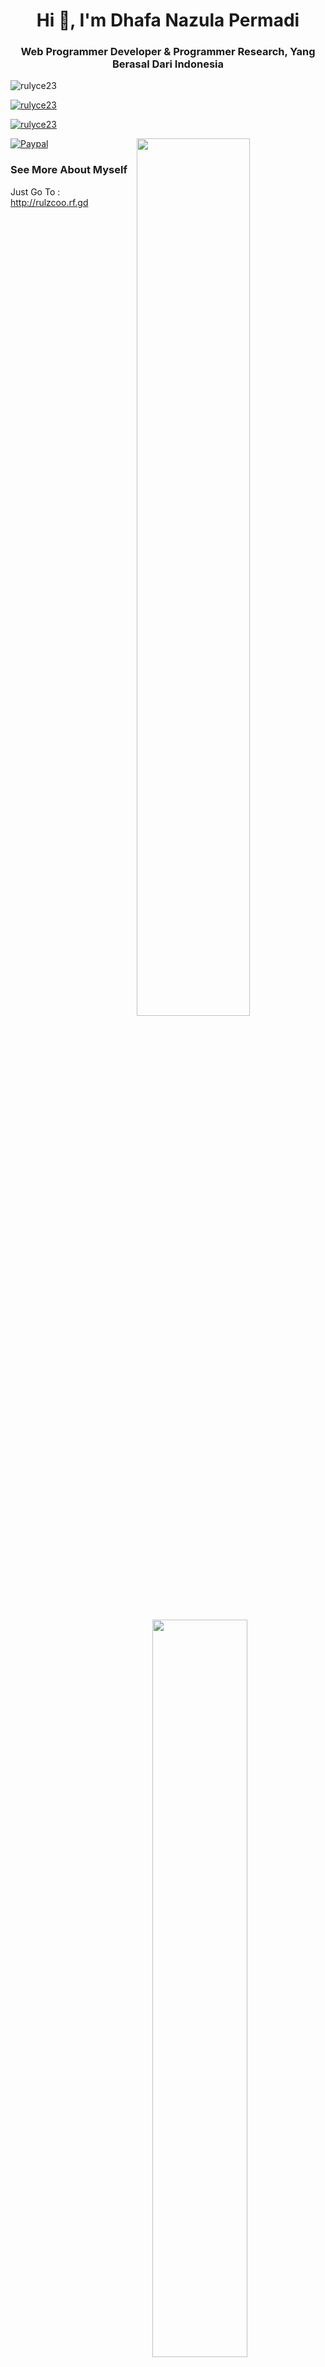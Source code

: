 <h1 align="center">Hi 👋, I'm Dhafa Nazula Permadi</h1>
<h3 align="center"> Web Programmer Developer & Programmer Research, Yang Berasal Dari Indonesia</h3>

<p align="left"> <img src="https://komarev.com/ghpvc/?username=rulyce23&label=Profile%20views&style=flat" alt="rulyce23" /> </p>

<p align="left">
  <a href="https://github.com/rulyce23">
    <img src="https://github-profile-trophy.screw-hand.vercel.app/?username=rulyce23&theme=juicyfresh" alt="rulyce23" />
  </a>
</p>
<p align="left"> <a href="https://twitter.com/ruperzki23" target="blank"><img src="https://img.shields.io/twitter/follow/ruperzki23?logo=twitter&style=for-the-badge" alt="rulyce23" /></a> </p>



<img align="right" src="https://github-readme-stats.vercel.app/api?username=rulyce23&show_icons=true&theme=choco"  width="60%"/>

<img align="right" src="https://github-readme-stats.vercel.app/api/top-langs/?username=rulyce23&layout=compact" style="max-width: 100%;margin-top: 30px;" width="55%"/>

[![Paypal](https://img.shields.io/badge/Rp-Support-ff69b4.svg?style=relative)](https://saweria.co/rulyce23)


### See More About Myself ###

Just Go To : http://rulzcoo.rf.gd


